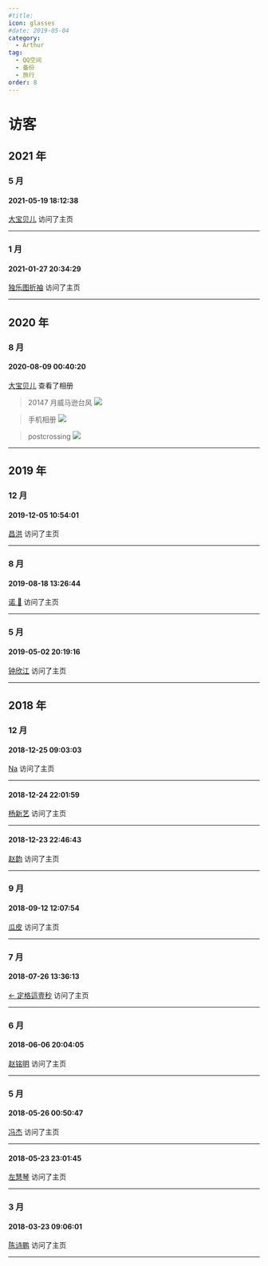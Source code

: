 ```yaml
---
#title:
icon: glasses
#date: 2019-05-04
category:
  - Arthur
tag:
  - QQ空间
  - 备份
  - 旅行
order: 8
---
```


# 访客

## 2021 年

### 5 月

#### 2021-05-19 18:12:38

[大宝贝儿](https://user.qzone.qq.com/2542864301) 访问了主页

---

### 1 月

#### 2021-01-27 20:34:29

[独乐图折袖](https://user.qzone.qq.com/864540751) 访问了主页

---

## 2020 年

### 8 月

#### 2020-08-09 00:40:20

[大宝贝儿](https://user.qzone.qq.com/2542864301) 查看了相册

> 20147 月威马逊台风
> ![](http://ddns.4a1801.life:5244/d/NAS/Qzone/Visitors/images/D2674FB9.webp)

> 手机相册
> ![](http://ddns.4a1801.life:5244/d/NAS/Qzone/Visitors/images/231612A3.webp)

> postcrossing
> ![](http://ddns.4a1801.life:5244/d/NAS/Qzone/Visitors/images/8EB81418.webp)

---

## 2019 年

### 12 月

#### 2019-12-05 10:54:01

[昌洪](https://user.qzone.qq.com/512417848) 访问了主页

---

### 8 月

#### 2019-08-18 13:26:44

[诺 🤡](https://user.qzone.qq.com/14452446) 访问了主页

---

### 5 月

#### 2019-05-02 20:19:16

[钟欣江](https://user.qzone.qq.com/379510281) 访问了主页

---

## 2018 年

### 12 月

#### 2018-12-25 09:03:03

[Na](https://user.qzone.qq.com/729135249) 访问了主页

---

#### 2018-12-24 22:01:59

[杨新艺](https://user.qzone.qq.com/654609662) 访问了主页

---

#### 2018-12-23 22:46:43

[赵韵](https://user.qzone.qq.com/496639533) 访问了主页

---

### 9 月

#### 2018-09-12 12:07:54

[瓜皮](https://user.qzone.qq.com/357218004) 访问了主页

---

### 7 月

#### 2018-07-26 13:36:13

[← 定格這壹秒](https://user.qzone.qq.com/342545198) 访问了主页

---

### 6 月

#### 2018-06-06 20:04:05

[赵铭明](https://user.qzone.qq.com/452244397) 访问了主页

---

### 5 月

#### 2018-05-26 00:50:47

[冯杰](https://user.qzone.qq.com/1584438972) 访问了主页

---

#### 2018-05-23 23:01:45

[左慧琴](https://user.qzone.qq.com/774238362) 访问了主页

---

### 3 月

#### 2018-03-23 09:06:01

[陈诗鹏](https://user.qzone.qq.com/1040724714) 访问了主页

---
